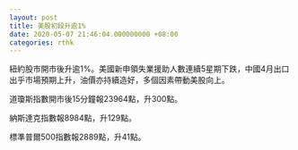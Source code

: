 ```yaml
---
layout: post
title: 美股初段升逾1%
date: 2020-05-07 21:46:04.000000000 +08:00
categories: rthk
---
```


紐約股市開市後升逾1%。美國新申領失業援助人數連續5星期下跌，中國4月出口出乎市場預期上升，油價亦持續造好，多個因素帶動美股向上。

道瓊斯指數開市後15分鐘報23964點，升300點。

納斯達克指數報8984點，升129點。

標準普爾500指數報2889點，升41點。
